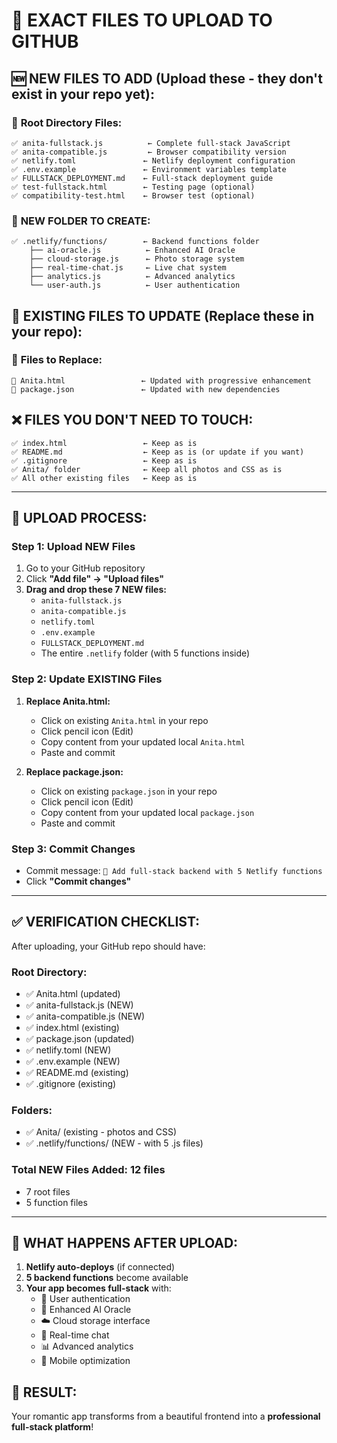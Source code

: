 # 📁 EXACT FILES TO UPLOAD TO GITHUB

## 🆕 **NEW FILES TO ADD** (Upload these - they don't exist in your repo yet):

### 📄 **Root Directory Files:**
```
✅ anita-fullstack.js          ← Complete full-stack JavaScript
✅ anita-compatible.js         ← Browser compatibility version  
✅ netlify.toml               ← Netlify deployment configuration
✅ .env.example               ← Environment variables template
✅ FULLSTACK_DEPLOYMENT.md    ← Full-stack deployment guide
✅ test-fullstack.html        ← Testing page (optional)
✅ compatibility-test.html    ← Browser test (optional)
```

### 📁 **NEW FOLDER TO CREATE:**
```
✅ .netlify/functions/        ← Backend functions folder
    ├── ai-oracle.js          ← Enhanced AI Oracle
    ├── cloud-storage.js      ← Photo storage system  
    ├── real-time-chat.js     ← Live chat system
    ├── analytics.js          ← Advanced analytics
    └── user-auth.js          ← User authentication
```

## 🔄 **EXISTING FILES TO UPDATE** (Replace these in your repo):

### 📄 **Files to Replace:**
```
🔄 Anita.html                 ← Updated with progressive enhancement
🔄 package.json               ← Updated with new dependencies
```

## ❌ **FILES YOU DON'T NEED TO TOUCH:**
```
✅ index.html                 ← Keep as is
✅ README.md                  ← Keep as is (or update if you want)
✅ .gitignore                 ← Keep as is
✅ Anita/ folder              ← Keep all photos and CSS as is
✅ All other existing files   ← Keep as is
```

---

## 🎯 **UPLOAD PROCESS:**

### **Step 1: Upload NEW Files**
1. Go to your GitHub repository
2. Click **"Add file" → "Upload files"**
3. **Drag and drop these 7 NEW files:**
   - `anita-fullstack.js`
   - `anita-compatible.js` 
   - `netlify.toml`
   - `.env.example`
   - `FULLSTACK_DEPLOYMENT.md`
   - The entire `.netlify` folder (with 5 functions inside)

### **Step 2: Update EXISTING Files**
1. **Replace Anita.html:**
   - Click on existing `Anita.html` in your repo
   - Click pencil icon (Edit)
   - Copy content from your updated local `Anita.html`
   - Paste and commit

2. **Replace package.json:**
   - Click on existing `package.json` in your repo  
   - Click pencil icon (Edit)
   - Copy content from your updated local `package.json`
   - Paste and commit

### **Step 3: Commit Changes**
- Commit message: `🚀 Add full-stack backend with 5 Netlify functions`
- Click **"Commit changes"**

---

## ✅ **VERIFICATION CHECKLIST:**

After uploading, your GitHub repo should have:

### **Root Directory:**
- ✅ Anita.html (updated)
- ✅ anita-fullstack.js (NEW)
- ✅ anita-compatible.js (NEW)
- ✅ index.html (existing)
- ✅ package.json (updated)
- ✅ netlify.toml (NEW)
- ✅ .env.example (NEW)
- ✅ README.md (existing)
- ✅ .gitignore (existing)

### **Folders:**
- ✅ Anita/ (existing - photos and CSS)
- ✅ .netlify/functions/ (NEW - with 5 .js files)

### **Total NEW Files Added:** 12 files
- 7 root files
- 5 function files

---

## 🚀 **WHAT HAPPENS AFTER UPLOAD:**

1. **Netlify auto-deploys** (if connected)
2. **5 backend functions** become available
3. **Your app becomes full-stack** with:
   - 🔐 User authentication
   - 🤖 Enhanced AI Oracle  
   - ☁️ Cloud storage interface
   - 💬 Real-time chat
   - 📊 Advanced analytics
   - 📱 Mobile optimization

## 🎉 **RESULT:**
Your romantic app transforms from a beautiful frontend into a **professional full-stack platform**!
